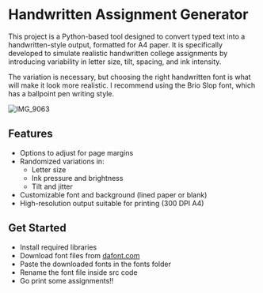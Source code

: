 # Handwritten Assignment Generator

This project is a Python-based tool designed to convert typed text into a handwritten-style output, formatted for A4 paper. It is specifically developed to simulate realistic handwritten college assignments by introducing variability in letter size, tilt, spacing, and ink intensity.

The variation is necessary, but choosing the right handwritten font is what will make it look more realistic. I recommend using the Brio Slop font, which has a ballpoint pen writing style.

![IMG_9063](https://github.com/user-attachments/assets/83161eb2-e056-4dfe-bc87-35f0a00c3f62)

## Features

- Options to adjust for page margins
- Randomized variations in:
  - Letter size
  - Ink pressure and brightness
  - Tilt and jitter
- Customizable font and background (lined paper or blank)
- High-resolution output suitable for printing (300 DPI A4)

## Get Started

- Install required libraries
- Download font files from [dafont.com]([(https://www.dafont.com/biro-script.font)])
- Paste the downloaded fonts in the fonts folder
- Rename the font file inside src code
- Go print some assignments!!

